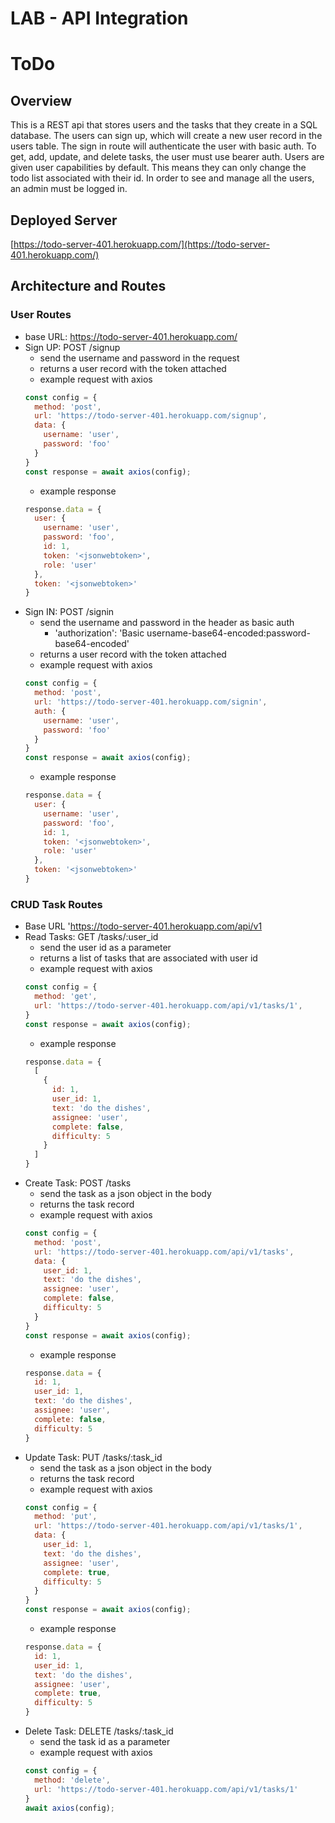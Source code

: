 # LAB -  API Integration

# ToDo

## Overview
This is a REST api that stores users and the tasks that they create in a SQL database. The users can sign up, which will create a new user record in the users table. The sign in route will authenticate the user with basic auth. To get, add, update, and delete tasks, the user must use bearer auth. Users are given user capabilities by default. This means they can only change the todo list associated with their id. In order to see and manage all the users, an admin must be logged in.

## Deployed Server
[https://todo-server-401.herokuapp.com/](https://todo-server-401.herokuapp.com/)

## Architecture and Routes

### User Routes
- base URL: https://todo-server-401.herokuapp.com/
- Sign UP: POST /signup
    - send the username and password in the request
    - returns a user record with the token attached
    - example request with axios
    ```js
    const config = {
      method: 'post',
      url: 'https://todo-server-401.herokuapp.com/signup',
      data: {
        username: 'user',
        password: 'foo'
      }
    }
    const response = await axios(config);
    ```
    - example response
    ```js
    response.data = {
      user: {
        username: 'user',
        password: 'foo',
        id: 1,
        token: '<jsonwebtoken>',
        role: 'user'
      },
      token: '<jsonwebtoken>'
    }
    ```
- Sign IN: POST /signin
    - send the username and password in the header as basic auth
        - 'authorization': 'Basic username-base64-encoded:password-base64-encoded'
    - returns a user record with the token attached
    - example request with axios
    ```js
    const config = {
      method: 'post',
      url: 'https://todo-server-401.herokuapp.com/signin',
      auth: {
        username: 'user',
        password: 'foo'
      }
    }
    const response = await axios(config);
    ```
    - example response
    ```js
    response.data = {
      user: {
        username: 'user',
        password: 'foo',
        id: 1,
        token: '<jsonwebtoken>',
        role: 'user'
      },
      token: '<jsonwebtoken>'
    }
    ```

### CRUD Task Routes
- Base URL 'https://todo-server-401.herokuapp.com/api/v1
- Read Tasks: GET /tasks/:user_id
    - send the user id as a parameter
    - returns a list of tasks that are associated with user id
    - example request with axios
    ```js
    const config = {
      method: 'get',
      url: 'https://todo-server-401.herokuapp.com/api/v1/tasks/1',
    }
    const response = await axios(config);
    ```
    - example response
    ```js
    response.data = {
      [
        {
          id: 1,
          user_id: 1,
          text: 'do the dishes',
          assignee: 'user',
          complete: false,
          difficulty: 5
        }
      ]
    }
    ```
- Create Task: POST /tasks
    - send the task as a json object in the body
    - returns the task record
    - example request with axios
    ```js
    const config = {
      method: 'post',
      url: 'https://todo-server-401.herokuapp.com/api/v1/tasks',
      data: {
        user_id: 1,
        text: 'do the dishes',
        assignee: 'user',
        complete: false,
        difficulty: 5
      }
    }
    const response = await axios(config);
    ```
    - example response
    ```js
    response.data = {
      id: 1,
      user_id: 1,
      text: 'do the dishes',
      assignee: 'user',
      complete: false,
      difficulty: 5
    }
    ```
- Update Task: PUT /tasks/:task_id
    - send the task as a json object in the body
    - returns the task record
    - example request with axios
    ```js
    const config = {
      method: 'put',
      url: 'https://todo-server-401.herokuapp.com/api/v1/tasks/1',
      data: {
        user_id: 1,
        text: 'do the dishes',
        assignee: 'user',
        complete: true,
        difficulty: 5
      }
    }
    const response = await axios(config);
    ```
    - example response
    ```js
    response.data = {
      id: 1,
      user_id: 1,
      text: 'do the dishes',
      assignee: 'user',
      complete: true,
      difficulty: 5
    }
    ```
- Delete Task: DELETE /tasks/:task_id
    - send the task id as a parameter
    - example request with axios
    ```js
    const config = {
      method: 'delete',
      url: 'https://todo-server-401.herokuapp.com/api/v1/tasks/1'
    }
    await axios(config);
    ```
